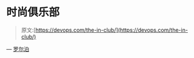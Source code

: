 # 时尚俱乐部

> 原文:[https://devops.com/the-in-club/](https://devops.com/the-in-club/)

— [罗尔泊](https://devops.com/author/breselman/)